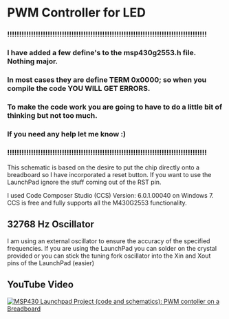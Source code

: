 # PWM Controller for LED

### !!!!!!!!!!!!!!!!!!!!!!!!!!!!!!!!!!!!!!!!!!!!!!!!!!!!!!!!!!!!!!!!!!!!!!!!!!!!!!!!!!!!
### I have added a few define's to the msp430g2553.h file. Nothing major.
### In most cases they are define TERM 0x0000; so when you compile the code YOU WILL GET ERRORS.
### To make the code work you are going to have to do a little bit of thinking but not too much. 
### If you need any help let me know :)
### !!!!!!!!!!!!!!!!!!!!!!!!!!!!!!!!!!!!!!!!!!!!!!!!!!!!!!!!!!!!!!!!!!!!!!!!!!!!!!!!!!!!

This schematic is based on the desire to put the chip directly onto a breadboard
so I have incorporated a reset button. If you want to use the LaunchPad ignore the stuff 
coming out of the RST pin.

I used Code Composer Studio (CCS) Version: 6.0.1.00040 on Windows 7. CCS is free and fully supports 
all the M430G2553 functionality.

## 32768 Hz Oscillator
I am using an external oscillator to ensure the accuracy of the specified frequencies.
If you are using the LaunchPad you can solder on the crystal provided or you can stick 
the tuning fork oscillator into the Xin and Xout pins of the LaunchPad (easier)

## YouTube Video
[![MSP430 Launchpad Project (code and schematics): PWM contoller on a Breadboard](http://img.youtube.com/vi/U2Fl7Byrlf4/0.jpg)](https://www.youtube.com/watch?v=U2Fl7Byrlf4)
